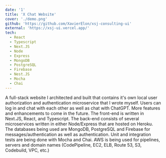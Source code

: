 ```yaml
---
date: '1'
title: 'X Chat Website'
cover: './demo.png'
github: 'https://github.com/XavierElon/xsj-consulting-ui'
external: 'https://xsj-ui.vercel.app/'
tech:
  - React
  - Typescript
  - Next.JS
  - Node
  - Express
  - MongoDB
  - PostgreSQL
  - Firebase
  - Nest.JS
  - Mocha
  - Chai
---
```


A full-stack website I architected and built that contains it's own local user authorization and authentication microservice that I wrote myself. Users can log in and chat with each other as well as chat with ChatGPT. More features and enhancements to come in the future.
The front-end is written in Next.JS, React, and Typescript. The back-end consists of several microservices written in either Node/Express that are hosted on Heroku. The databases being used are MongoDB, PostgreSQL and Firebase for messages/authentication as well as authentication. Unit and integration tests are being done with Mocha and Chai. AWS is being used for pipelines, servers and domain names (CodePipeline, EC2, ELB, Route 53, S3, Codebuild, VPC, etc.)
